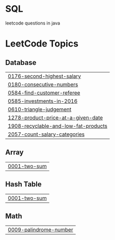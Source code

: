 # SQL
leetcode questions in java

<!---LeetCode Topics Start-->
# LeetCode Topics
## Database
|  |
| ------- |
| [0176-second-highest-salary](https://github.com/sumit778285/SQL/tree/master/0176-second-highest-salary) |
| [0180-consecutive-numbers](https://github.com/sumit778285/SQL/tree/master/0180-consecutive-numbers) |
| [0584-find-customer-referee](https://github.com/sumit778285/SQL/tree/master/0584-find-customer-referee) |
| [0585-investments-in-2016](https://github.com/sumit778285/SQL/tree/master/0585-investments-in-2016) |
| [0610-triangle-judgement](https://github.com/sumit778285/SQL/tree/master/0610-triangle-judgement) |
| [1278-product-price-at-a-given-date](https://github.com/sumit778285/SQL/tree/master/1278-product-price-at-a-given-date) |
| [1908-recyclable-and-low-fat-products](https://github.com/sumit778285/SQL/tree/master/1908-recyclable-and-low-fat-products) |
| [2057-count-salary-categories](https://github.com/sumit778285/SQL/tree/master/2057-count-salary-categories) |
## Array
|  |
| ------- |
| [0001-two-sum](https://github.com/sumit778285/SQL/tree/master/0001-two-sum) |
## Hash Table
|  |
| ------- |
| [0001-two-sum](https://github.com/sumit778285/SQL/tree/master/0001-two-sum) |
## Math
|  |
| ------- |
| [0009-palindrome-number](https://github.com/sumit778285/SQL/tree/master/0009-palindrome-number) |
<!---LeetCode Topics End-->
